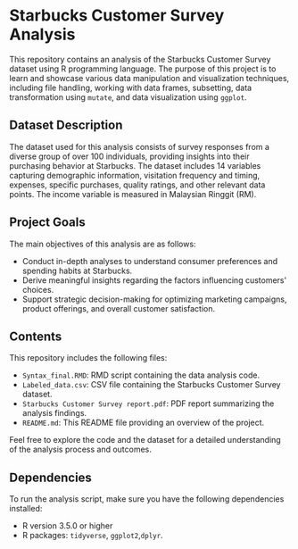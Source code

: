 # Starbucks Customer Survey Analysis

This repository contains an analysis of the Starbucks Customer Survey dataset using R programming language. The purpose of this project is to learn and showcase various data manipulation and visualization techniques, including file handling, working with data frames, subsetting, data transformation using `mutate`, and data visualization using `ggplot`.

## Dataset Description

The dataset used for this analysis consists of survey responses from a diverse group of over 100 individuals, providing insights into their purchasing behavior at Starbucks. The dataset includes 14 variables capturing demographic information, visitation frequency and timing, expenses, specific purchases, quality ratings, and other relevant data points. The income variable is measured in Malaysian Ringgit (RM).

## Project Goals

The main objectives of this analysis are as follows:

- Conduct in-depth analyses to understand consumer preferences and spending habits at Starbucks.
- Derive meaningful insights regarding the factors influencing customers' choices.
- Support strategic decision-making for optimizing marketing campaigns, product offerings, and overall customer satisfaction.

## Contents

This repository includes the following files:

- `Syntax_final.RMD`: RMD script containing the data analysis code.
- `Labeled_data.csv`: CSV file containing the Starbucks Customer Survey dataset.
- `Starbucks Customer Survey report.pdf`: PDF report summarizing the analysis findings.
- `README.md`: This README file providing an overview of the project.

Feel free to explore the code and the dataset for a detailed understanding of the analysis process and outcomes.

## Dependencies

To run the analysis script, make sure you have the following dependencies installed:

- R version 3.5.0 or higher
- R packages: `tidyverse`, `ggplot2`,`dplyr`.

